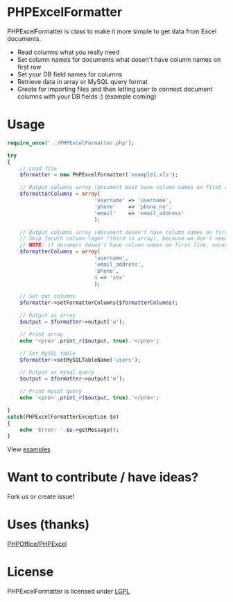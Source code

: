 PHPExcelFormatter
=================

PHPExcelFormatter is class to make it more simple to get data from Excel documents.

* Read columns what you really need
* Set column names for documents what dosen't have column names on first row
* Set your DB field names for columns
* Retrieve data in array or MySQL query format
* Greate for importing files and then letting user to connect document columns with your DB fields :) (example coming)

Usage
=================

```php
require_once('../PHPExcelFormatter.php');

try
{
    // Load file
	$formatter = new PHPExcelFormatter('example1.xls');

	// Output columns array (document must have column names on first row)
	$formatterColumns = array(
							'username' => 'username',
							'phone'    => 'phone_no',
							'email'    => 'email_address'
							);

    // Output columns array (document dosen't have column names on first row)
    // Skip foruth column (age) (third in array), because we don't need that data
    // NOTE: if document dosen't have column names on first line, second parameter for PHPExcelFormatter should be $readColumns = false, otherwise it will skip first line of data
	$formatterColumns = array(
							'username',
							'email_address',
							'phone',
                            4 => 'sex'
							);

	// Set our columns
	$formatter->setFormatterColumns($formatterColumns);

	// Output as array
	$output = $formatter->output('a');

	// Print array
	echo '<pre>'.print_r($output, true).'</pre>';

	// Set MySQL table
	$formatter->setMySQLTableName('users');

	// Output as mysql query
	$output = $formatter->output('m');

	// Print mysql query
	echo '<pre>'.print_r($output, true).'</pre>';

}
catch(PHPExcelFormatterException $e)
{
	echo 'Error: '.$e->getMessage();
}
```

View [examples](examples)

Want to contribute / have ideas?
=================
Fork us or create issue!

Uses (thanks)
=================
[PHPOffice/PHPExcel](https://github.com/PHPOffice/PHPExcel)

License
=================
PHPExcelFormatter is licensed under [LGPL](LICENSE)